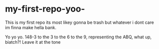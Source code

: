 # my-first-repo-yoo-
This is my first repo its most likey gonna be trash but whatever i dont care im finna make hella bank.

Yo yo yo. 148-3 to the 3 to the 6 to the 9, representing the ABQ, what up, biatch?! Leave it at the tone
